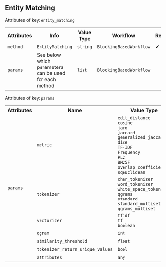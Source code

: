 ## Entity Matching
Attributes of key: `entity_matching`

<table>
  <tr>
    <th>Attributes</th>
    <th>Info</th>
    <th>Value Type</th>
    <th>Workflow</th>
    <th>Required</th>
  </tr>
  <tr>
	<td rowspan="1"><code>method</code></td>
  	<td><code>EntityMatching</code>  	</td>
  	<td><code>string</code></td>
  	<td><code>BlockingBasedWorkflow</code></td>
	<td>&#10004;</td> 
  </tr>
  <tr>
 <td><code>params</code></td>
<td>See below which parameters can be used for each method</td>
<td><code>list</code></td>
<td><code>BlockingBasedWorkflow</code></td>
	<td></td> 
  </tr>
</table>

Attributes of key: `params`

<table>
    <tr>
        <th>Attributes</th>
        <th>Name</th>
        <th>Value Type</th>
        <th>Default Value</th>
        <th>Method</th>
    </tr>
    <tr>
        <td rowspan="7"><code>params</code></td>
        <td><code>metric</code></td>
        <td><code>edit_distance</code><br><code>cosine</code><br><code>jaro</code><br><code>jaccard</code><br><code>generalized_jaccard</code><br><code>dice</code><br><code>TF-IDF</code><br><code>Frequency</code><br><code>PL2</code><br><code>BM25F</code><br><code>overlap_coefficient</code><br><code>sqeuclidean</code></td>
        <td>dice</td>
        <td rowspan="7"><code>EntityMatching</code></td>
    </tr>
    <tr>
        <td><code>tokenizer</code></td>
        <td><code>char_tokenizer</code><br><code>word_tokenizer</code><br><code>white_space_tokenizer</code><br><code>qgrams</code><br><code>standard</code><br><code>standard_multiset</code><br><code>qgrams_multiset</code></td>
        <td>white_space_tokenizer</td>
    </tr>
    <tr>
        <td><code>vectorizer</code></td>
        <td><code>tfidf</code><br><code>tf</code><br><code>boolean</code></td>
        <td>None</td>
    </tr>
    <tr>
        <td><code>qgram</code></td>
        <td><code>int</code></td>
        <td>1</td>
    </tr>
    <tr>
        <td><code>similarity_threshold</code></td>
        <td><code>float</code></td>
        <td>0.0</td>
    </tr>
    <tr>
        <td><code>tokenizer_return_unique_values</code></td>
        <td><code>bool</code></td>
        <td>False</td>
    </tr>
    <tr>
        <td><code>attributes</code></td>
        <td><code>any</code></td>
        <td>None</td>
    </tr>
</table>